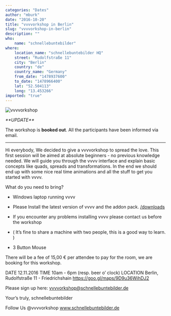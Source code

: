 ```yaml
---
categories: "Dates"
author: "mburk"
date: "2016-10-20"
title: "vvvvorkshop in Berlin"
slug: "vvvvorkshop-in-berlin"
description: ""
who: 
    name: "schnellebuntebilder"
where: 
    location_name: "schnellebuntebilder HQ"
    street: "Rudolfstraße 11"
    city: "Berlin"
    country: "de"
    country_name: "Germany"
    from_date: "1478937600"
    to_date: "1478966400"
    lat: "52.504113"
    long: "13.453266"
imported: "true"
---
```



![vvvvorkshop](vvvv_8.jpg) 


*\*\*UPDATE\*\**


The workshop is **booked out**.
All the participants have been informed via email.



-----------------------------------------------------------------------------------

Hi everybody,
We decided to give a vvvvorkshop to spread the love.
This first session will be aimed at absolute beginners - no previous knowledge needed.
We will guide you through the vvvv interface and explain basic concepts like quads, spreads and transformations. In the end we should end up with some nice real time animations and all the stuff to get you started with vvvv.

What do you need to bring?

* Windows laptop running vvvv
* Please Install the latest version of vvvv and the addon pack.
[/downloads](https://vvvv.org/downloads)

* If you encounter any problems installing vvvv please contact us before the workshop
* ( It’s fine to share a machine with two people, this is a good way to learn. )
* 3 Button Mouse

There will be a fee of 15,00 € per attendee to pay for the room, we are booking for this workshop.

DATE		12.11.2016
TIME		10am - 6pm (resp. beer o’ clock)
LOCATION	Berlin, Rudolfstraße 11 - Friedrichshain
		https://goo.gl/maps/9D9u36WihDJ2

Please sign up here: vvvvorkshop@schnellebuntebilder.de


Your’s truly,
schnellebuntebilder


Follow Us
@vvvvorkshop
www.schnellebuntebilder.de

